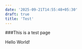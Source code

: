 ```yaml
---
date: '2025-09-21T14:55:48+05:30'
draft: true
title: 'Test'
---
```


###This is a test page

Hello World!
